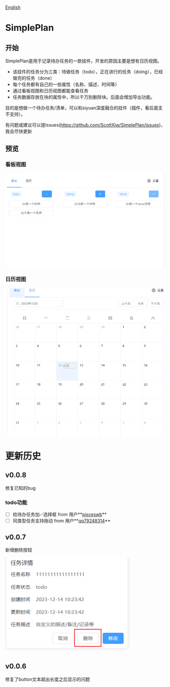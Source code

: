  [English](README.md) 

# SimplePlan

## 开始

SimplePlan是用于记录待办任务的一款挂件，开发的原因主要是想有日历视图。

* 该挂件的任务分为三类：待做任务（todo），正在进行的任务（doing），已经做完的任务（done）
* 每个任务都有自己的一些属性（名称、描述、时间等）
* 通过看板视图和日历视图都能查看任务
* 任务数据存放在块的属性中，所以千万别删除块。后面会增加导出功能。

目的是想做一个待办任务/清单，可以和siyuan深度融合的挂件（插件，看后面支不支持）。

有问题或建议可以提Issues(https://github.com/ScottXjw/SimplePlan/issues)，我会尽快更新

## 预览

### 看板视图

![image-20231212102358179](README_zh_CN.assets/image-20231212102358179.png)



### 日历视图

![image-20231212103107373](README_zh_CN.assets/image-20231212103107373.png)



# 更新历史

## v0.0.8

修复已知的bug

### todo功能

- [ ] 给待办任务加✅选择框  from 用户**[pisceswb](https://github.com/pisceswb)**
- [ ] 同类型任务支持拖动 from 用户**[qq79248314](https://github.com/qq79248314)**

## v0.0.7

新增删除按钮

![image-20231214102524235](README_zh_CN.assets/image-20231214102524235.png)

## v0.0.6

修复了button文本超出长度之后显示的问题
